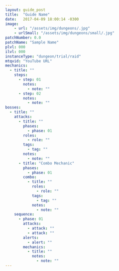 ```yaml
---
layout: guide_post
title:  "Guide Name"
date:   2017-04-09 18:00:14 -0300
image:
    - url: "/assets/img/dungeons/.jpg"
    - urlSmall: "/assets/img/dungeons/small/.jpg"
patchNumber: 0.0
patchName: "Sample Name"
plvl: 000
ilvl: 000
instanceType: "dungeon/trial/raid"
mtqvid: "YouTube URL"
mechanics:
  - title: ""
    steps:
      - step: 01
        notes:
          - note: ""
      - step: 02
        notes:
          - note: ""
bosses:
  - title: ""
    attacks:
      - title: ""
        phases:
          - phase: 01
        roles:
          - role: ""
        tags:
          - tag: ""
        notes:
          - note: ""
      - title: "Combo Mechanic"
        phases:
          - phase: 01
        combo:
          - title: ""
            roles:
              - role: ""
            tags:
              - tag: ""
            notes:
              - note: ""
    sequence:
      - phase: 01
        attacks:
          - attack: ""
          - attack: ""
        alerts:
          - alert: ""
        mechanics:
          - title: ""
            notes:
              - note: ""
---
```

